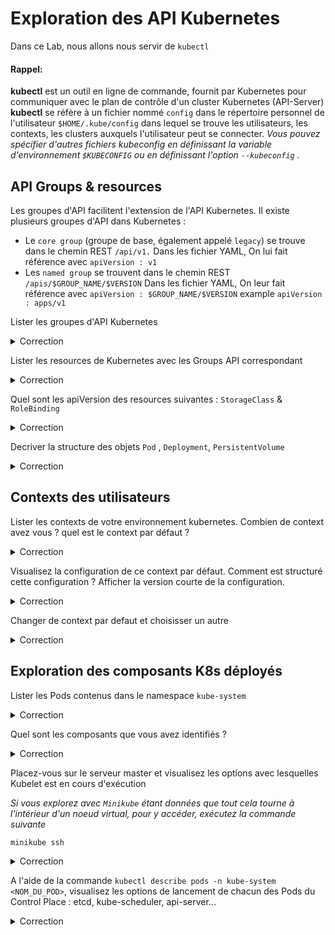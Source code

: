 # Exploration des API Kubernetes

Dans ce Lab, nous allons nous servir de `kubectl`

#### Rappel:
**kubectl** est un outil en ligne de commande, fournit par Kubernetes pour communiquer avec le plan de contrôle d'un cluster Kubernetes (API-Server)
**kubectl** se réfère à un fichier nommé `config` dans le répertoire personnel de l'utilisateur `$HOME/.kube/config` dans lequel se trouve les utilisateurs, les contexts, les clusters auxquels l'utilisateur peut se connecter.
_Vous pouvez spécifier d'autres fichiers kubeconfig en définissant la variable d'environnement `$KUBECONFIG` ou en définissant l'option `--kubeconfig` ._



## API Groups & resources

Les groupes d'API facilitent l'extension de l'API Kubernetes.
Il existe plusieurs groupes d'API dans Kubernetes :
* Le `core group` (groupe de base, également appelé `legacy`) se trouve dans le chemin REST `/api/v1.`
  Dans les fichier YAML, On lui fait référence avec `apiVersion : v1` 
* Les `named group` se trouvent dans le chemin REST `/apis/$GROUP_NAME/$VERSION` 
  Dans les fichier YAML, On leur fait référence avec `apiVersion : $GROUP_NAME/$VERSION` example `apiVersion : apps/v1`

Lister les groupes d'API Kubernetes

<details><summary>Correction</summary>

```bash
kubectl api-versions
```

</details>

Lister les resources de Kubernetes avec les Groups API correspondant

<details><summary>Correction</summary>

```bash
kubectl api-resources
```

</details>

Quel sont les apiVersion des resources suivantes : `StorageClass` & `RoleBinding`

<details><summary>Correction</summary>
Il sont respectivement `storage.k8s.io/v1` et `rbac.authorization.k8s.io/v1`

```bash
kubectl api-resources | grep -i storageClass
kubectl api-resources | grep -i RoleBinding
```

</details>

Decriver la structure des objets `Pod` , `Deployment`, `PersistentVolume`

<details><summary>Correction</summary>

```bash
kubectl explain pods
kubectl explain pods --recursive
```

</details>

## Contexts des utilisateurs

Lister les contexts de votre environnement kubernetes. Combien de context avez vous ? quel est le context par défaut ?

<details><summary>Correction</summary>

```bash
kubectl config get-contexts
```

</details>

Visualisez la configuration de ce context par défaut. Comment est structuré cette configuration ? Afficher la version courte de la configuration.

<details><summary>Correction</summary>

```bash
kubectl config view 
```

On reconnait la structure générale des fichier YAML de Kubernetes
- Section `apiVersion : v1`
- Section `Kind : Config`
- Puis les autres sections:
  - `clusters` : qui fait la liste des clusters, les IP des API-Server 
  - `users` : qui fait la liste des utilisateurs avec leur crédentials (clés d'authentification)
  - `contexts` : qui fait la liste des context : c-a-d qui fait un matching entre user et cluster
  
Version courte

```bash
 kubectl config view --minify
```

</details>

Changer de context par defaut et choisisser un autre 

<details><summary>Correction</summary>

```bash
kubectl config use-context kubernetes-admin@k8s-lab
```

</details>

## Exploration des composants K8s déployés

Lister les Pods contenus dans le namespace `kube-system`

<details><summary>Correction</summary>

```bash
kubectl get pods -n kube-system 
```

</details>

Quel sont les composants que vous avez identifiés ?

<details><summary>Correction</summary>

Le Pod de l'API server kubernetes : Tous les autres composants sont reliés à l'[API server](https://kubernetes.io/docs/reference/command-line-tools-reference/kube-apiserver/)
```bash
kube-apiserver-k8s-master-1                1/1     Running   1 (7d1h ago)   16d
```

[etcd](https://kubernetes.io/docs/tasks/administer-cluster/configure-upgrade-etcd/) est une base de donnée clés-valeurs, cohérent et hautement disponible utilisé par Kubernetes (API Server) pour le stockage de toutes les données du cluster.
```bash
etcd-k8s-master-1                          1/1     Running   1 (7d1h ago)   16d
```

Pod du [Controller Manager](https://kubernetes.io/docs/reference/command-line-tools-reference/kube-controller-manager/) qui implémente une boucle de contrôle qui surveille l'état partagé du cluster par l'intermédiaire de l'API server et effectue des changements pour tenter de faire évoluer l'état actuel vers l'état souhaité.
```bash
kube-controller-manager-k8s-master-1       1/1     Running   1 (7d1h ago)   16d
```

Pod de l'ordonanceur [kube scheduler](https://kubernetes.io/docs/reference/command-line-tools-reference/kube-scheduler/) qui détermine quels nœuds sont des placements valides pour chaque pod dans la file d'attente d'ordonnancement en fonction des contraintes et des ressources disponibles. 
```bash
kube-scheduler-k8s-master-1                1/1     Running   1 (7d1h ago)   11d
```

Pod [CoreDNS](https://coredns.io/). CoreDNS est un serveur DNS flexible et extensible qui peut servir de DNS de cluster Kubernetes. Il a donc remplacé `kube-dns`
```bash
coredns-565d847f94-9hhhz                   1/1     Running   1 (7d1h ago)   16d
coredns-565d847f94-zv8q4                   1/1     Running   1 (7d1h ago)   16d
```

les pods [kube-proxy](https://kubernetes.io/docs/reference/command-line-tools-reference/kube-proxy/) qui s'exécutes sur chaque nœud. Responsable de la publication des Services Kubernetes sur chaque noeud du cluster. 
```bash
kube-proxy-888qt                           1/1     Running   1 (7d1h ago)   16d
kube-proxy-kc2t8                           1/1     Running   1 (7d1h ago)   16d
kube-proxy-sc44m                           1/1     Running   1 (7d1h ago)   16d
kube-proxy-z4jsr                           1/1     Running   1 (7d1h ago)   16d
```

Des Pods [Calico](https://projectcalico.docs.tigera.io/about/about-calico). Calico met en œuvre l'interface réseau pour conteneurs ([CNI](https://github.com/containernetworking/cni)) de Kubernetes en tant que plug-in et fournit des agents pour Kubernetes afin de mettre en réseau les conteneurs et les pods.
```bash
calico-kube-controllers-566654d67d-gs2nl   1/1     Running   1 (7d1h ago)   16d
calico-node-4nvnl                          1/1     Running   1 (7d1h ago)   16d
calico-node-rts9x                          1/1     Running   1 (7d1h ago)   16d
calico-node-shw7b                          1/1     Running   1 (7d1h ago)   16d
calico-node-tcr4s                          1/1     Running   1 (7d1h ago)   16d
```

</details>

Placez-vous sur le serveur master et visualisez les options avec lesquelles Kubelet est en cours d'exécution

_Si vous explorez avec `Minikube` étant données que tout cela tourne à l'intérieur d'un noeud virtual, pour y accéder, exécutez la commande suivante_

```bash
minikube ssh 
```
<details><summary>Correction</summary>

```bash
ps aux | grep -i kubelet

root        1847  6.1  5.0 1935700 101908 ?      Ssl  01:02  10:33 /var/lib/minikube/binaries/v1.25.3/kubelet --bootstrap-kubeconfig=/etc/kubernetes/bootstrap-kubelet.conf --config=/var/lib/kubelet/config.yaml --container-runtime=remote --container-runtime-endpoint=/var/run/cri-dockerd.sock --hostname-override=minikube --image-service-endpoint=/var/run/cri-dockerd.sock --kubeconfig=/etc/kubernetes/kubelet.conf --node-ip=192.168.49.2 --runtime-request-timeout=15m
```

</details>

A l'aide de la commande `kubectl describe pods -n kube-system <NOM_DU_POD>`, visualisez les options de lancement de chacun des Pods du Control Place : etcd, kube-scheduler, api-server...

<details><summary>Correction</summary>

```bash
kubectl describe pods -n kube-system etcd-minikube
```

```yaml
Name:                 etcd-minikube
Namespace:            kube-system
Priority:             2000001000
Priority Class Name:  system-node-critical
Node:                 minikube/192.168.49.2
Start Time:           Sun, 06 Nov 2022 01:02:17 +0000
Labels:               component=etcd
                      tier=control-plane
Annotations:          kubeadm.kubernetes.io/etcd.advertise-client-urls: https://192.168.49.2:2379
                      kubernetes.io/config.hash: bd495b7643dfc9d3194bd002e968bc3d
                      kubernetes.io/config.mirror: bd495b7643dfc9d3194bd002e968bc3d
                      kubernetes.io/config.seen: 2022-11-06T01:02:17.008978752Z
                      kubernetes.io/config.source: file
Status:               Running
IP:                   192.168.49.2
IPs:
  IP:           192.168.49.2
Controlled By:  Node/minikube
Containers:
  etcd:
    Container ID:  docker://ff6f7e04548eac6f4075cf8f293e9bc6693457f53689b16de0eea6ed4ac387ca
    Image:         registry.k8s.io/etcd:3.5.4-0
    Image ID:      docker-pullable://registry.k8s.io/etcd@sha256:6f72b851544986cb0921b53ea655ec04c36131248f16d4ad110cb3ca0c369dc1
    Port:          <none>
    Host Port:     <none>
    Command:
      etcd
      --advertise-client-urls=https://192.168.49.2:2379
      --cert-file=/var/lib/minikube/certs/etcd/server.crt
      --client-cert-auth=true
      --data-dir=/var/lib/minikube/etcd
      --experimental-initial-corrupt-check=true
      --experimental-watch-progress-notify-interval=5s
      --initial-advertise-peer-urls=https://192.168.49.2:2380
      --initial-cluster=minikube=https://192.168.49.2:2380
      --key-file=/var/lib/minikube/certs/etcd/server.key
      --listen-client-urls=https://127.0.0.1:2379,https://192.168.49.2:2379
      --listen-metrics-urls=http://127.0.0.1:2381
      --listen-peer-urls=https://192.168.49.2:2380
      --name=minikube
      --peer-cert-file=/var/lib/minikube/certs/etcd/peer.crt
      --peer-client-cert-auth=true
      --peer-key-file=/var/lib/minikube/certs/etcd/peer.key
      --peer-trusted-ca-file=/var/lib/minikube/certs/etcd/ca.crt
      --proxy-refresh-interval=70000
      --snapshot-count=10000
      --trusted-ca-file=/var/lib/minikube/certs/etcd/ca.crt
    State:          Running
      Started:      Sun, 06 Nov 2022 01:02:09 +0000
    Ready:          True
    Restart Count:  0
    Requests:
      cpu:        100m
      memory:     100Mi
    Liveness:     http-get http://127.0.0.1:2381/health%3Fexclude=NOSPACE&serializable=true delay=10s timeout=15s period=10s #success=1 #failure=8
    Startup:      http-get http://127.0.0.1:2381/health%3Fserializable=false delay=10s timeout=15s period=10s #success=1 #failure=24
    Environment:  <none>
    Mounts:
      /var/lib/minikube/certs/etcd from etcd-certs (rw)
      /var/lib/minikube/etcd from etcd-data (rw)
Conditions:
  Type              Status
  Initialized       True 
  Ready             True 
  ContainersReady   True 
  PodScheduled      True 
Volumes:
  etcd-certs:
    Type:          HostPath (bare host directory volume)
    Path:          /var/lib/minikube/certs/etcd
    HostPathType:  DirectoryOrCreate
  etcd-data:
    Type:          HostPath (bare host directory volume)
    Path:          /var/lib/minikube/etcd
    HostPathType:  DirectoryOrCreate
QoS Class:         Burstable
Node-Selectors:    <none>
Tolerations:       :NoExecute op=Exists
Events:            <none>
```

</details>
